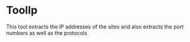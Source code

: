 # ToolIp
This tool extracts the IP addresses of the sites and also extracts the port numbers as well as the protocols
